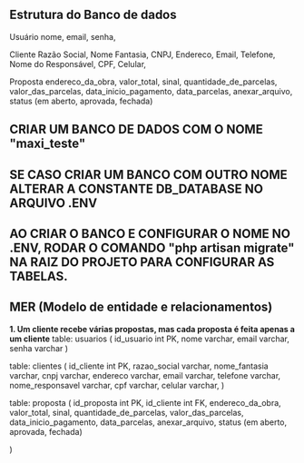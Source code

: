 ## Estrutura do Banco de dados
Usuário
 nome,
 email,
 senha,

Cliente
 Razão Social,
 Nome Fantasia,
 CNPJ,
 Endereco,
 Email,
 Telefone,
 Nome do Responsável,
 CPF,
 Celular,

Proposta
 endereco_da_obra,
 valor_total,
 sinal,
 quantidade_de_parcelas,
 valor_das_parcelas,
 data_inicio_pagamento,
 data_parcelas,
 anexar_arquivo,
 status (em aberto, aprovada, fechada)

## CRIAR UM BANCO DE DADOS COM O NOME "maxi_teste"
## SE CASO CRIAR UM BANCO COM OUTRO NOME ALTERAR A CONSTANTE DB_DATABASE NO ARQUIVO .ENV
## AO CRIAR O BANCO E CONFIGURAR O NOME NO .ENV, RODAR O COMANDO "php artisan migrate" NA RAIZ DO PROJETO PARA CONFIGURAR AS TABELAS.

 ## MER (Modelo de entidade e relacionamentos)

**1. Um cliente recebe várias propostas, mas cada proposta é feita apenas a um cliente**
table:
usuarios
(
    id_usuario int PK,
    nome varchar,
    email varchar,
    senha varchar
)

table:
clientes
(
    id_cliente int PK,
    razao_social varchar,
    nome_fantasia varchar,
    cnpj varchar,
    endereco varchar,
    email varchar,
    telefone varchar,
    nome_responsavel varchar,
    cpf varchar,
    celular varchar,
)

table:
proposta
(
    id_proposta int PK,
    id_cliente int FK,
    endereco_da_obra,
    valor_total,
    sinal,
    quantidade_de_parcelas,
    valor_das_parcelas,
    data_inicio_pagamento,
    data_parcelas,
    anexar_arquivo,
    status (em aberto, aprovada, fechada)

)
